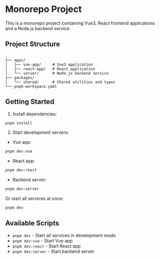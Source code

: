 # Monorepo Project

This is a monorepo project containing Vue3, React frontend applications and a Node.js backend service.

## Project Structure

```
.
├── apps/
│   ├── vue-app/     # Vue3 application
│   ├── react-app/   # React application
│   └── server/      # Node.js backend service
├── packages/
│   └── shared/      # Shared utilities and types
└── pnpm-workspace.yaml
```

## Getting Started

1. Install dependencies:
```bash
pnpm install
```

2. Start development servers:

- Vue app:
```bash
pnpm dev:vue
```

- React app:
```bash
pnpm dev:react
```

- Backend server:
```bash
pnpm dev:server
```

Or start all services at once:
```bash
pnpm dev
```

## Available Scripts

- `pnpm dev` - Start all services in development mode
- `pnpm dev:vue` - Start Vue app
- `pnpm dev:react` - Start React app
- `pnpm dev:server` - Start backend server 